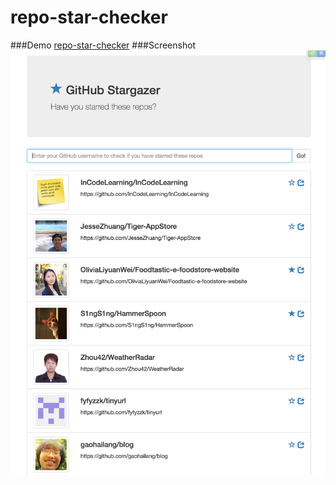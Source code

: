 # repo-star-checker
###Demo
[repo-star-checker](http://gjk0090.github.io/repo-star-checker "repo-star-checker")
###Screenshot
![Alt](/sc.png "demo")
